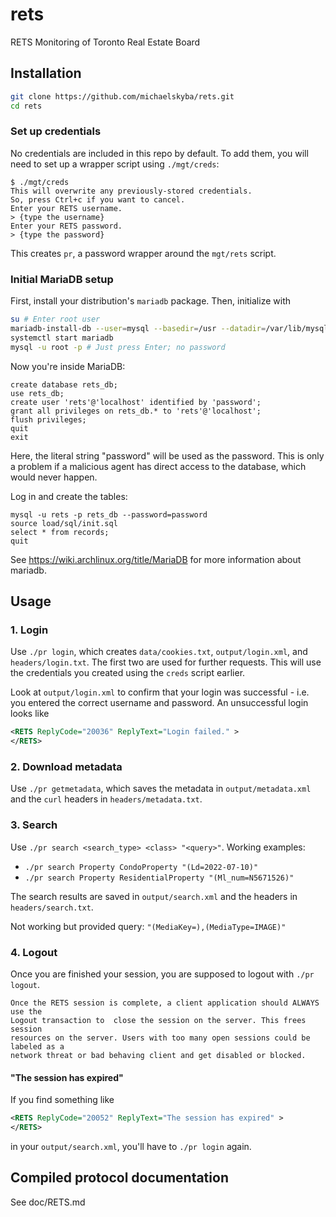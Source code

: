 # rets
RETS Monitoring of Toronto Real Estate Board

## Installation
```sh
git clone https://github.com/michaelskyba/rets.git
cd rets
```

### Set up credentials
No credentials are included in this repo by default. To add them, you will
need to set up a wrapper script using ``./mgt/creds``:
```
$ ./mgt/creds
This will overwrite any previously-stored credentials.
So, press Ctrl+c if you want to cancel.
Enter your RETS username.
> {type the username}
Enter your RETS password.
> {type the password}
```
This creates ``pr``, a password wrapper around the ``mgt/rets`` script.

### Initial MariaDB setup
First, install your distribution's ``mariadb`` package. Then, initialize with
```sh
su # Enter root user
mariadb-install-db --user=mysql --basedir=/usr --datadir=/var/lib/mysql
systemctl start mariadb
mysql -u root -p # Just press Enter; no password
```
Now you're inside MariaDB:
```mysql
create database rets_db;
use rets_db;
create user 'rets'@'localhost' identified by 'password';
grant all privileges on rets_db.* to 'rets'@'localhost';
flush privileges;
quit
exit
```

Here, the literal string "password" will be used as the password. This is only a
problem if a malicious agent has direct access to the database, which would
never happen.

Log in and create the tables:
```
mysql -u rets -p rets_db --password=password
source load/sql/init.sql
select * from records;
quit
```

See https://wiki.archlinux.org/title/MariaDB for more information about mariadb.

## Usage
### 1. Login
Use ``./pr login``, which creates ``data/cookies.txt``, ``output/login.xml``,
and ``headers/login.txt``. The first two are used for further requests. This
will use the credentials you created using the ``creds`` script earlier.

Look at ``output/login.xml`` to confirm that your login was successful - i.e.
you entered the correct username and password. An unsuccessful login looks like
```xml
<RETS ReplyCode="20036" ReplyText="Login failed." >
</RETS>
```

### 2. Download metadata
Use ``./pr getmetadata``, which saves the metadata in ``output/metadata.xml``
and the ``curl`` headers in ``headers/metadata.txt``.

### 3. Search
Use ``./pr search <search_type> <class> "<query>"``.
Working examples:
- ``./pr search Property CondoProperty "(Ld=2022-07-10)"``
- ``./pr search Property ResidentialProperty "(Ml_num=N5671526)"``

The search results are saved in ``output/search.xml`` and the headers in
``headers/search.txt``.

Not working but provided query: ``"(MediaKey=),(MediaType=IMAGE)"``

### 4. Logout
Once you are finished your session, you are supposed to logout with ``./pr
logout``.

```
Once the RETS session is complete, a client application should ALWAYS use the
Logout transaction to  close the session on the server. This frees session
resources on the server. Users with too many open sessions could be labeled as a
network threat or bad behaving client and get disabled or blocked.
```

#### "The session has expired"
If you find something like
```xml
<RETS ReplyCode="20052" ReplyText="The session has expired" >
</RETS>
```
in your ``output/search.xml``, you'll have to ``./pr login`` again.

## Compiled protocol documentation
See doc/RETS.md
